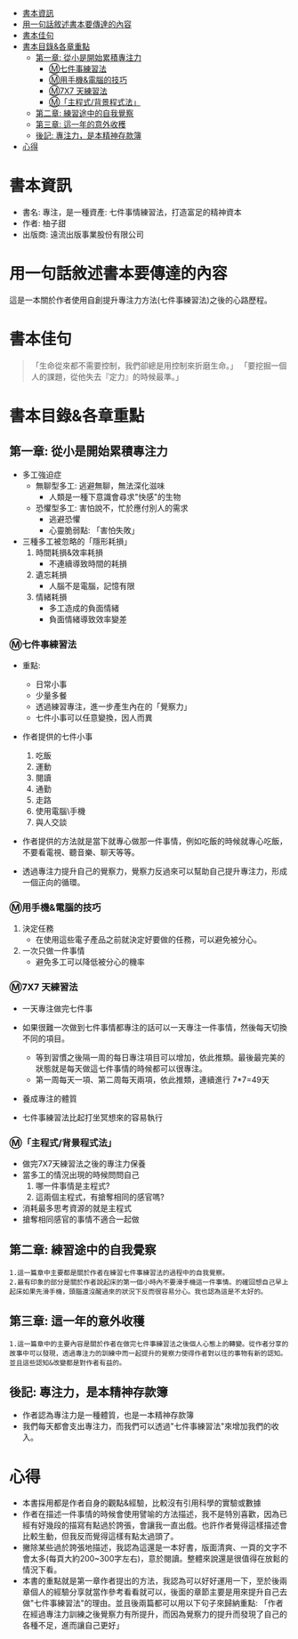 - [書本資訊](#書本資訊)
- [用一句話敘述書本要傳達的內容](#用一句話敘述書本要傳達的內容)
- [書本佳句](#書本佳句)
- [書本目錄&各章重點](#書本目錄各章重點)
  - [第一章: 從小是開始累積專注力](#第一章-從小是開始累積專注力)
    - [Ⓜ️七件事練習法](#️七件事練習法)
    - [Ⓜ️用手機&電腦的技巧](#️用手機電腦的技巧)
    - [Ⓜ️7X7 天練習法](#️7x7-天練習法)
    - [Ⓜ️「主程式/背景程式法」](#️主程式背景程式法)
  - [第二章: 練習途中的自我覺察](#第二章-練習途中的自我覺察)
  - [第三章: 這一年的意外收穫](#第三章-這一年的意外收穫)
  - [後記: 專注力，是本精神存款簿](#後記-專注力是本精神存款簿)
- [心得](#心得)
# 書本資訊
- 書名: 專注，是一種資產: 七件事情練習法，打造富足的精神資本
- 作者: 柚子甜
- 出版商: 遠流出版事業股份有限公司
# 用一句話敘述書本要傳達的內容
這是一本關於作者使用自創提升專注力方法(七件事練習法)之後的心路歷程。

# 書本佳句
> 「生命從來都不需要控制，我們卻總是用控制來折磨生命。」
> 「要挖掘一個人的課題，從他失去『定力』的時候最準。」
# 書本目錄&各章重點
## 第一章: 從小是開始累積專注力
- 多工強迫症
  - 無聊型多工: 逃避無聊，無法深化滋味
    - 人類是一種下意識會尋求"快感"的生物
  - 恐懼型多工: 害怕說不，忙於應付別人的需求
    - 逃避恐懼
    - 心靈脆弱點: 「害怕失敗」
- 三種多工被忽略的「隱形耗損」
  1. 時間耗損&效率耗損
       - 不連續導致時間的耗損
  2. 遺忘耗損
       - 人腦不是電腦，記憶有限
  3. 情緒耗損
       - 多工造成的負面情緒
       - 負面情緒導致效率變差
### Ⓜ️七件事練習法
- 重點:
  - 日常小事
  - 少量多餐
  - 透過練習專注，進一步產生內在的「覺察力」
  - 七件小事可以任意變換，因人而異
- 作者提供的七件小事
    1. 吃飯
    2. 運動
    3. 閱讀
    4. 通勤
    5. 走路
    6. 使用電腦\手機
    7. 與人交談

- 作者提供的方法就是當下就專心做那一件事情，例如吃飯的時候就專心吃飯，不要看電視、聽音樂、聊天等等。
- 透過專注力提升自己的覺察力，覺察力反過來可以幫助自己提升專注力，形成一個正向的循環。

### Ⓜ️用手機&電腦的技巧
1. 決定任務
    - 在使用這些電子產品之前就決定好要做的任務，可以避免被分心。
2. 一次只做一件事情
    - 避免多工可以降低被分心的機率

### Ⓜ️7X7 天練習法
- 一天專注做完七件事
- 如果很難一次做到七件事情都專注的話可以一天專注一件事情，然後每天切換不同的項目。
  - 等到習慣之後隔一周的每日專注項目可以增加，依此推類。最後最完美的狀態就是每天做這七件事情的時候都可以很專注。
  - 第一周每天一項、第二周每天兩項，依此推類，連續進行 7*7=49天

- 養成專注的體質
- 七件事練習法比起打坐冥想來的容易執行

### Ⓜ️「主程式/背景程式法」
- 做完7X7天練習法之後的專注力保養
- 當多工的情況出現的時候問問自己
  1. 哪一件事情是主程式?
  2. 這兩個主程式，有搶奪相同的感官嗎?
- 消耗最多思考資源的就是主程式
- 搶奪相同感官的事情不適合一起做 

## 第二章: 練習途中的自我覺察
    1.這一篇章中主要都是關於作者在練習七件事練習法的過程中的自我覺察。
    2.最有印象的部分是關於作者說起床的第一個小時內不要滑手機這一件事情。的確回想自己早上起床如果先滑手機，頭腦還沒醒過來的狀況下反而很容易分心。我也認為這是不太好的。
## 第三章: 這一年的意外收穫
    1.這一篇章中的主要內容是關於作者在做完七件事練習法之後個人心態上的轉變。從作者分享的故事中可以發現，透過專注力的訓練中而一起提升的覺察力使得作者對以往的事物有新的認知。並且這些認知&改變都是對作者有益的。
## 後記: 專注力，是本精神存款簿
- 作者認為專注力是一種體質，也是一本精神存款簿
- 我們每天都會支出專注力，而我們可以透過"七件事練習法"來增加我們的收入。

  

# 心得
- 本書採用都是作者自身的觀點&經驗，比較沒有引用科學的實驗或數據
- 作者在描述一件事情的時候會使用譬喻的方法描述，我不是特別喜歡，因為已經有好幾段的描寫有點過於誇張，會讓我一直出戲。也許作者覺得這樣描述會比較生動，但我反而覺得這樣有點太過頭了。
- 撇除某些過於誇張地描述，我認為這還是一本好書，版面清爽、一頁的文字不會太多(每頁大約200~300字左右)，意於閱讀。整體來說還是很值得在放鬆的情況下看。
- 本書的重點就是第一章作者提出的方法，我認為可以好好運用一下，至於後兩章個人的經驗分享就當作參考看看就可以，後面的章節主要是用來提升自己去做"七件事練習法"的理由。並且後兩篇都可以用以下句子來歸納重點: 「作者在經過專注力訓練之後覺察力有所提升，而因為覺察力的提升而發現了自己的各種不足，進而讓自己更好」


